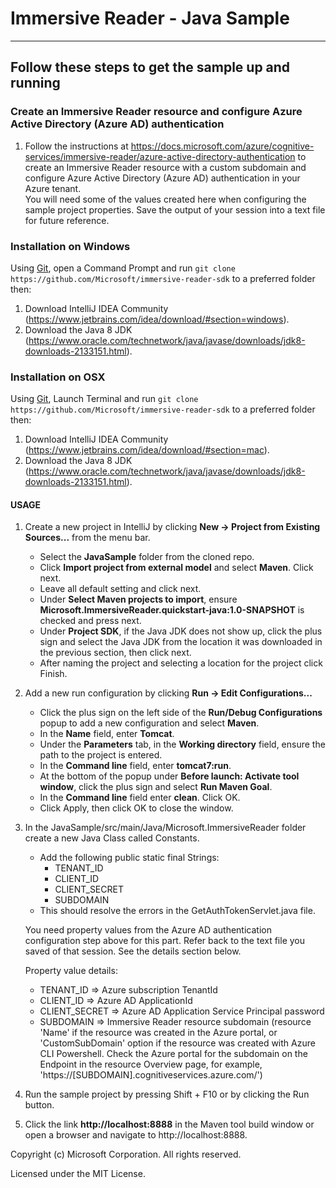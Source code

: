 # Immersive Reader - Java Sample

----------------------------------

## Follow these steps to get the sample up and running

### Create an Immersive Reader resource and configure Azure Active Directory (Azure AD) authentication

1. Follow the instructions at https://docs.microsoft.com/azure/cognitive-services/immersive-reader/azure-active-directory-authentication to create an Immersive Reader resource with a custom subdomain and configure Azure Active Directory (Azure AD) authentication in your Azure tenant.  
You will need some of the values created here when configuring the sample project properties. Save the output of your session into a text file for future reference.

### Installation on Windows

Using [Git](https://git-scm.com/), open a Command Prompt and run `git clone https://github.com/Microsoft/immersive-reader-sdk` to a preferred folder then:

1. Download IntelliJ IDEA Community (https://www.jetbrains.com/idea/download/#section=windows).
2. Download the Java 8 JDK (https://www.oracle.com/technetwork/java/javase/downloads/jdk8-downloads-2133151.html).

### Installation on OSX

Using [Git](https://git-scm.com/), Launch Terminal and run `git clone https://github.com/Microsoft/immersive-reader-sdk` to a preferred folder then:

1. Download IntelliJ IDEA Community (https://www.jetbrains.com/idea/download/#section=mac).
2. Download the Java 8 JDK (https://www.oracle.com/technetwork/java/javase/downloads/jdk8-downloads-2133151.html).


#### USAGE

1. Create a new project in IntelliJ by clicking **New -> Project from Existing Sources...** from the menu bar.
    * Select the **JavaSample** folder from the cloned repo.
    * Click **Import project from external model** and select **Maven**. Click next.
    * Leave all default setting and click next.
    * Under **Select Maven projects to import**, ensure **Microsoft.ImmersiveReader.quickstart-java:1.0-SNAPSHOT** is checked and press next.
    * Under **Project SDK**, if the Java JDK does not show up, click the plus sign and select the Java JDK from the location it was downloaded in the previous section, then click next.
    * After naming the project and selecting a location for the project click Finish.

2. Add a new run configuration by clicking **Run -> Edit Configurations...**
    * Click the plus sign on the left side of the **Run/Debug Configurations** popup to add a new configuration and select **Maven**.
    * In the **Name** field, enter **Tomcat**.
    * Under the **Parameters** tab, in the **Working directory** field, ensure the path to the project is entered.
    * In the **Command line** field, enter **tomcat7:run**.
    * At the bottom of the popup under **Before launch: Activate tool window**, click the plus sign and select **Run Maven Goal**.
    * In the **Command line** field enter **clean**. Click OK.
    * Click Apply, then click OK to close the window.

3. In the JavaSample/src/main/Java/Microsoft.ImmersiveReader folder create a new Java Class called Constants.
    * Add the following public static final Strings:
        * TENANT_ID
        * CLIENT_ID
        * CLIENT_SECRET
        * SUBDOMAIN
    * This should resolve the errors in the GetAuthTokenServlet.java file.

   You need property values from the Azure AD authentication configuration step above for this part. Refer back to the text file you saved of that session. See the details section below.  

   Property value details:

   * TENANT_ID => Azure subscription TenantId  
   * CLIENT_ID => Azure AD ApplicationId  
   * CLIENT_SECRET => Azure AD Application Service Principal password  
   * SUBDOMAIN => Immersive Reader resource subdomain (resource 'Name' if the resource was created in the Azure portal, or 'CustomSubDomain' option if the resource was created with Azure CLI Powershell. Check the Azure portal for the subdomain on the Endpoint in the resource Overview page, for example, 'https://[SUBDOMAIN].cognitiveservices.azure.com/')    

4. Run the sample project by pressing Shift + F10 or by clicking the Run button.

5. Click the link **http://localhost:8888** in the Maven tool build window or open a browser and navigate to http://localhost:8888.


Copyright (c) Microsoft Corporation. All rights reserved.

Licensed under the MIT License.